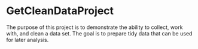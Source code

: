 GetCleanDataProject
===================

The purpose of this project is to demonstrate the ability to collect, work with, and clean a data set. The goal is to prepare tidy data that can be used for later analysis.
